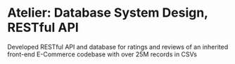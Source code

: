 # Atelier: Database System Design, RESTful API
Developed RESTful API and database for ratings and reviews of an inherited front-end E-Commerce codebase with over 25M records in CSVs
